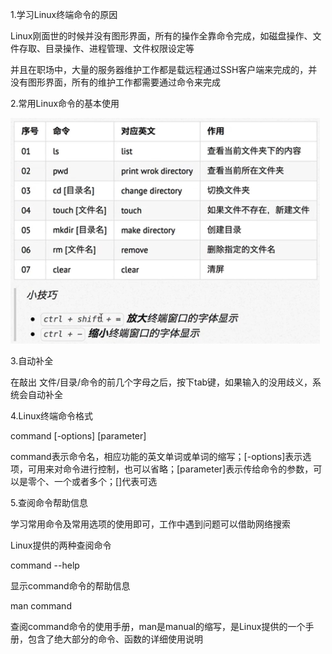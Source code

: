 1.学习Linux终端命令的原因

Linux刚面世的时候并没有图形界面，所有的操作全靠命令完成，如磁盘操作、文件存取、目录操作、进程管理、文件权限设定等

并且在职场中，大量的服务器维护工作都是载远程通过SSH客户端来完成的，并没有图形界面，所有的维护工作都需要通过命令来完成

2.常用Linux命令的基本使用

![Linux文件目录结构](https://github.com/CrystalMathYao/Basic-Knowledge-Learning/blob/master/Linux入门基础知识/Figure/常用Linux命令.png)

3.自动补全

在敲出 文件/目录/命令的前几个字母之后，按下tab键，如果输入的没用歧义，系统会自动补全

4.Linux终端命令格式

command [-options] [parameter]

command表示命令名，相应功能的英文单词或单词的缩写；[-options]表示选项，可用来对命令进行控制，也可以省略；[parameter]表示传给命令的参数，可以是零个、一个或者多个；[]代表可选

5.查阅命令帮助信息

学习常用命令及常用选项的使用即可，工作中遇到问题可以借助网络搜索

Linux提供的两种查阅命令

command --help

显示command命令的帮助信息

man command

查阅command命令的使用手册，man是manual的缩写，是Linux提供的一个手册，包含了绝大部分的命令、函数的详细使用说明

